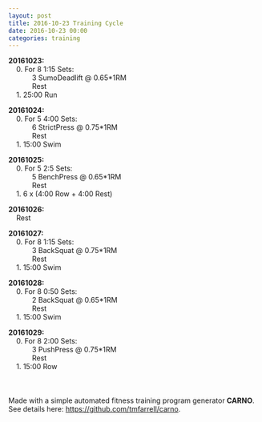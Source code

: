 ```yaml
---
layout: post
title: 2016-10-23 Training Cycle
date: 2016-10-23 00:00
categories: training
---
```


**20161023:**  
&nbsp;&nbsp;&nbsp;&nbsp;0. For 8 1:15 Sets:  
&nbsp;&nbsp;&nbsp;&nbsp;&nbsp;&nbsp;&nbsp;&nbsp;&nbsp;&nbsp;&nbsp;&nbsp;3 SumoDeadlift @ 0.65\*1RM  
&nbsp;&nbsp;&nbsp;&nbsp;&nbsp;&nbsp;&nbsp;&nbsp;&nbsp;&nbsp;&nbsp;&nbsp;Rest  
&nbsp;&nbsp;&nbsp;&nbsp;1. 25:00 Run  

**20161024:**  
&nbsp;&nbsp;&nbsp;&nbsp;0. For 5 4:00 Sets:  
&nbsp;&nbsp;&nbsp;&nbsp;&nbsp;&nbsp;&nbsp;&nbsp;&nbsp;&nbsp;&nbsp;&nbsp;6 StrictPress @ 0.75\*1RM  
&nbsp;&nbsp;&nbsp;&nbsp;&nbsp;&nbsp;&nbsp;&nbsp;&nbsp;&nbsp;&nbsp;&nbsp;Rest  
&nbsp;&nbsp;&nbsp;&nbsp;1. 15:00 Swim  

**20161025:**  
&nbsp;&nbsp;&nbsp;&nbsp;0. For 5 2:5 Sets:  
&nbsp;&nbsp;&nbsp;&nbsp;&nbsp;&nbsp;&nbsp;&nbsp;&nbsp;&nbsp;&nbsp;&nbsp;5 BenchPress @ 0.65\*1RM  
&nbsp;&nbsp;&nbsp;&nbsp;&nbsp;&nbsp;&nbsp;&nbsp;&nbsp;&nbsp;&nbsp;&nbsp;Rest  
&nbsp;&nbsp;&nbsp;&nbsp;1. 6 x (4:00 Row + 4:00 Rest)  

**20161026:**  
&nbsp;&nbsp;&nbsp;&nbsp;Rest  

**20161027:**  
&nbsp;&nbsp;&nbsp;&nbsp;0. For 8 1:15 Sets:  
&nbsp;&nbsp;&nbsp;&nbsp;&nbsp;&nbsp;&nbsp;&nbsp;&nbsp;&nbsp;&nbsp;&nbsp;3 BackSquat @ 0.75\*1RM  
&nbsp;&nbsp;&nbsp;&nbsp;&nbsp;&nbsp;&nbsp;&nbsp;&nbsp;&nbsp;&nbsp;&nbsp;Rest  
&nbsp;&nbsp;&nbsp;&nbsp;1. 15:00 Swim  

**20161028:**  
&nbsp;&nbsp;&nbsp;&nbsp;0. For 8 0:50 Sets:  
&nbsp;&nbsp;&nbsp;&nbsp;&nbsp;&nbsp;&nbsp;&nbsp;&nbsp;&nbsp;&nbsp;&nbsp;2 BackSquat @ 0.65\*1RM  
&nbsp;&nbsp;&nbsp;&nbsp;&nbsp;&nbsp;&nbsp;&nbsp;&nbsp;&nbsp;&nbsp;&nbsp;Rest  
&nbsp;&nbsp;&nbsp;&nbsp;1. 15:00 Swim  

**20161029:**  
&nbsp;&nbsp;&nbsp;&nbsp;0. For 8 2:00 Sets:  
&nbsp;&nbsp;&nbsp;&nbsp;&nbsp;&nbsp;&nbsp;&nbsp;&nbsp;&nbsp;&nbsp;&nbsp;3 PushPress @ 0.75\*1RM  
&nbsp;&nbsp;&nbsp;&nbsp;&nbsp;&nbsp;&nbsp;&nbsp;&nbsp;&nbsp;&nbsp;&nbsp;Rest  
&nbsp;&nbsp;&nbsp;&nbsp;1. 15:00 Row  
<br>
<br>
<br>
  Made with a simple automated fitness training program generator **CARNO**. See details here:
 <a href='https://github.com/tmfarrell/carno'>https://github.com/tmfarrell/carno</a>.